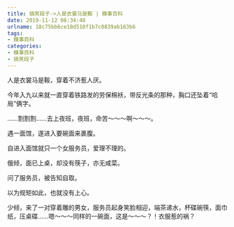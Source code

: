 ```yaml
---
title: 搞笑段子->人是衣裳马是鞍 | 糗事百科
date: 2019-11-12 06:34:48
urlname: 18c75bb6ce18d510f1b7c0839ab163b6
tags: 
- 糗事百科
categories:
- 糗事百科
- 搞笑段子
---
```

人是衣裳马是鞍，穿着不济惹人厌。

今年入九以来就一直穿着铁路发的劳保棉袄，带反光条的那种，胸口还坠着“哈局”俩字。

……割割割……去上夜班，夜班，命苦～～～啊～～～。

遇一面馆，遂进入要碗面来裹腹。

自进入面馆就只一个女服务员，爱理不理的。

俄倾，面已上桌，却没有筷子，亦无咸菜。

问了服务员，被告知自取。

以为规矩如此，也就没有上心。

少倾，来了一对穿着雕的男女，服务员起身笑脸相迎，端茶递水，杯碟碗筷，面巾纸，压桌碟……嗯～～～同样的一碗面，这是～～～？！衣服惹的祸？


